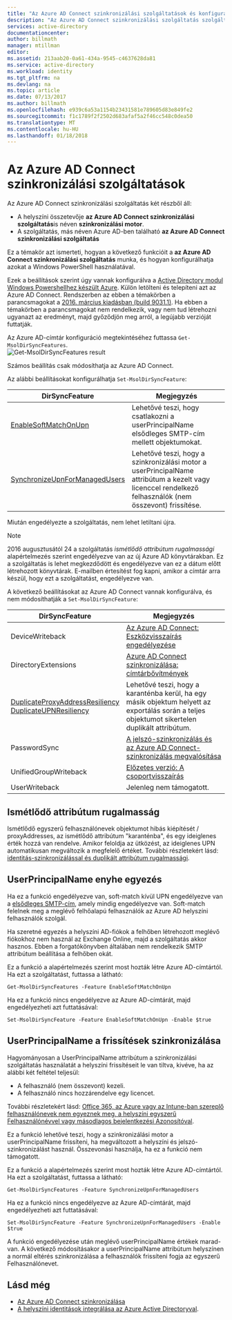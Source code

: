 ```yaml
---
title: "Az Azure AD Connect szinkronizálási szolgáltatások és konfigurációs |} Microsoft Docs"
description: "Az Azure AD Connect szinkronizálási szolgáltatás szolgáltatás ügyféloldali szolgáltatásait ismerteti."
services: active-directory
documentationcenter: 
author: billmath
manager: mtillman
editor: 
ms.assetid: 213aab20-0a61-434a-9545-c4637628da81
ms.service: active-directory
ms.workload: identity
ms.tgt_pltfrm: na
ms.devlang: na
ms.topic: article
ms.date: 07/13/2017
ms.author: billmath
ms.openlocfilehash: e939c6a53a1154b23431581e789605d83e849fe2
ms.sourcegitcommit: f1c1789f2f2502d683afaf5a2f46cc548c0dea50
ms.translationtype: MT
ms.contentlocale: hu-HU
ms.lasthandoff: 01/18/2018
---
```

# <a name="azure-ad-connect-sync-service-features"></a>Az Azure AD Connect szinkronizálási szolgáltatások
Az Azure AD Connect szinkronizálási szolgáltatás két részből áll:

* A helyszíni összetevője **az Azure AD Connect szinkronizálási szolgáltatás**is néven **szinkronizálási motor**.
* A szolgáltatás, más néven Azure AD-ben található **az Azure AD Connect szinkronizálási szolgáltatás**

Ez a témakör azt ismerteti, hogyan a következő funkcióit a **az Azure AD Connect szinkronizálási szolgáltatás** munka, és hogyan konfigurálhatja azokat a Windows PowerShell használatával.

Ezek a beállítások szerint úgy vannak konfigurálva a [Active Directory modul Windows Powershellhez készült Azure](http://aka.ms/aadposh). Külön letölteni és telepíteni azt az Azure AD Connect. Rendszerben az ebben a témakörben a parancsmagokat a [2016. március kiadásban (build 9031.1)](http://social.technet.microsoft.com/wiki/contents/articles/28552.microsoft-azure-active-directory-powershell-module-version-release-history.aspx#Version_9031_1). Ha ebben a témakörben a parancsmagokat nem rendelkezik, vagy nem tud létrehozni ugyanazt az eredményt, majd győződjön meg arról, a legújabb verzióját futtatják.

Az Azure AD-címtár konfiguráció megtekintéséhez futtassa `Get-MsolDirSyncFeatures`.  
![Get-MsolDirSyncFeatures result](./media/active-directory-aadconnectsyncservice-features/getmsoldirsyncfeatures.png)

Számos beállítás csak módosíthatja az Azure AD Connect.

Az alábbi beállításokat konfigurálhatja `Set-MsolDirSyncFeature`:

| DirSyncFeature | Megjegyzés |
| --- | --- |
| [EnableSoftMatchOnUpn](#userprincipalname-soft-match) |Lehetővé teszi, hogy csatlakozni a userPrincipalName elsődleges SMTP-cím mellett objektumokat. |
| [SynchronizeUpnForManagedUsers](#synchronize-userprincipalname-updates) |Lehetővé teszi, hogy a szinkronizálási motor a userPrincipalName attribútum a kezelt vagy licenccel rendelkező felhasználók (nem összevont) frissítése. |

Miután engedélyezte a szolgáltatás, nem lehet letiltani újra.

> [!NOTE]
> 2016 augusztusától 24 a szolgáltatás *ismétlődő attribútum rugalmassági* alapértelmezés szerint engedélyezve van az új Azure AD könyvtárakban. Ez a szolgáltatás is lehet megkezdődött és engedélyezve van ez a dátum előtt létrehozott könyvtárak. E-mailben értesítést fog kapni, amikor a címtár arra készül, hogy ezt a szolgáltatást, engedélyezve van.
> 
> 

A következő beállításokat az Azure AD Connect vannak konfigurálva, és nem módosíthatják a `Set-MsolDirSyncFeature`:

| DirSyncFeature | Megjegyzés |
| --- | --- |
| DeviceWriteback |[Az Azure AD Connect: Eszközvisszaírás engedélyezése](active-directory-aadconnect-feature-device-writeback.md) |
| DirectoryExtensions |[Azure AD Connect szinkronizálása: címtárbővítmények](active-directory-aadconnectsync-feature-directory-extensions.md) |
| [DuplicateProxyAddressResiliency<br/>DuplicateUPNResiliency](#duplicate-attribute-resiliency) |Lehetővé teszi, hogy a karanténba kerül, ha egy másik objektum helyett az exportálás során a teljes objektumot sikertelen duplikált attribútum. |
| PasswordSync |[A jelszó-szinkronizálás és az Azure AD Connect-szinkronizálás megvalósítása](active-directory-aadconnectsync-implement-password-synchronization.md) |
| UnifiedGroupWriteback |[Előzetes verzió: A csoportvisszaírás](active-directory-aadconnect-feature-preview.md#group-writeback) |
| UserWriteback |Jelenleg nem támogatott. |

## <a name="duplicate-attribute-resiliency"></a>Ismétlődő attribútum rugalmasság
Ismétlődő egyszerű felhasználónevek objektumot hibás kiépítését / proxyAddresses, az ismétlődő attribútum "karanténba", és egy ideiglenes érték hozzá van rendelve. Amikor feloldja az ütközést, az ideiglenes UPN automatikusan megváltozik a megfelelő értéket. További részletekért lásd: [identitás-szinkronizálással és duplikált attribútum rugalmassági](active-directory-aadconnectsyncservice-duplicate-attribute-resiliency.md).

## <a name="userprincipalname-soft-match"></a>UserPrincipalName enyhe egyezés
Ha ez a funkció engedélyezve van, soft-match kívül UPN engedélyezve van a [elsődleges SMTP-cím](https://support.microsoft.com/kb/2641663), amely mindig engedélyezve van. Soft-match felelnek meg a meglévő felhőalapú felhasználók az Azure AD helyszíni felhasználók szolgál.

Ha szeretné egyezés a helyszíni AD-fiókok a felhőben létrehozott meglévő fiókokhoz nem használ az Exchange Online, majd a szolgáltatás akkor hasznos. Ebben a forgatókönyvben általában nem rendelkezik SMTP attribútum beállítása a felhőben okát.

Ez a funkció a alapértelmezés szerint most hozták létre Azure AD-címtártól. Ha ezt a szolgáltatást, futtassa a látható:  

```
Get-MsolDirSyncFeatures -Feature EnableSoftMatchOnUpn
```

Ha ez a funkció nincs engedélyezve az Azure AD-címtárát, majd engedélyezheti azt futtatásával:  

```
Set-MsolDirSyncFeature -Feature EnableSoftMatchOnUpn -Enable $true
```

## <a name="synchronize-userprincipalname-updates"></a>UserPrincipalName a frissítések szinkronizálása
Hagyományosan a UserPrincipalName attribútum a szinkronizálási szolgáltatás használatát a helyszíni frissítéseit le van tiltva, kivéve, ha az alábbi két feltétel teljesül:

* A felhasználó (nem összevont) kezeli.
* A felhasználó nincs hozzárendelve egy licencet.

További részletekért lásd: [Office 365, az Azure vagy az Intune-ban szereplő felhasználónevek nem egyeznek meg, a helyszíni egyszerű Felhasználónévvel vagy másodlagos bejelentkezési Azonosítóval](https://support.microsoft.com/kb/2523192).

Ez a funkció lehetővé teszi, hogy a szinkronizálási motor a userPrincipalName frissíteni, ha megváltozott a helyszíni és jelszó-szinkronizálást használ. Összevonási használja, ha ez a funkció nem támogatott.

Ez a funkció a alapértelmezés szerint most hozták létre Azure AD-címtártól. Ha ezt a szolgáltatást, futtassa a látható:  

```
Get-MsolDirSyncFeatures -Feature SynchronizeUpnForManagedUsers
```

Ha ez a funkció nincs engedélyezve az Azure AD-címtárát, majd engedélyezheti azt futtatásával:  

```
Set-MsolDirSyncFeature -Feature SynchronizeUpnForManagedUsers -Enable $true
```

A funkció engedélyezése után meglévő userPrincipalName értékek marad-van. A következő módosításakor a userPrincipalName attribútum helyszínen a normál eltérés szinkronizálása a felhasználók frissíteni fogja az egyszerű Felhasználónevet.  

## <a name="see-also"></a>Lásd még
* [Az Azure AD Connect szinkronizálása](active-directory-aadconnectsync-whatis.md)
* [A helyszíni identitások integrálása az Azure Active Directoryval](active-directory-aadconnect.md).

